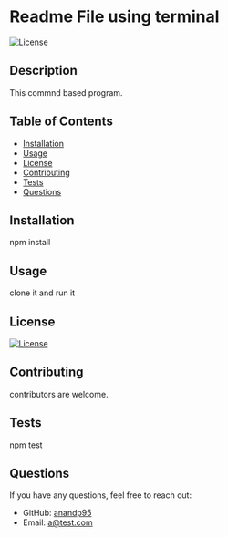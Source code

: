 # Readme File using terminal

   [![License](https://img.shields.io/badge/License-Apache_2.0-blue.svg)](https://opensource.org/licenses/Apache-2.0)

  ## Description
  
  This commnd based program.
  
  ## Table of Contents
  
  - [Installation](#installation)
  - [Usage](#usage)
  - [License](#license)
  - [Contributing](#contributing)
  - [Tests](#tests)
  - [Questions](#questions)
  
  ## Installation
  
  npm install
  
  ## Usage
  
  clone it and run it 
  
  ## License
  
   [![License](https://img.shields.io/badge/License-Apache_2.0-blue.svg)](https://opensource.org/licenses/Apache-2.0)
  
  ## Contributing
  
  contributors are welcome.
  
  ## Tests
  
  npm test
  
  ## Questions
  
  If you have any questions, feel free to reach out:
  
  - GitHub: [anandp95](https://github.com/anandp95)
  - Email: [a@test.com](mailto:a@test.com)
  